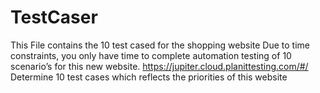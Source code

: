 # TestCaser
This File contains the 10 test cased for the shopping website
 Due to time constraints, you only have time to complete automation testing of 10 scenario’s for 
this new website. https://jupiter.cloud.planittesting.com/#/ 
Determine 10 test cases which reflects the priorities of this website 
